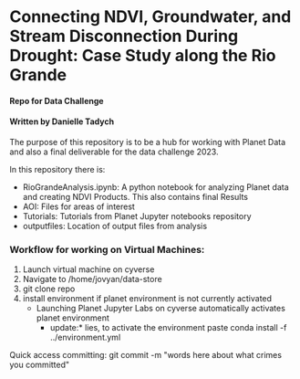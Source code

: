 # Connecting NDVI, Groundwater, and Stream Disconnection During Drought: Case Study along the Rio Grande
#### Repo for Data Challenge
#### Written by Danielle Tadych

The purpose of this repository is to be a hub for working with Planet Data and also a final deliverable for the data challenge 2023.

In this repository there is:
 - RioGrandeAnalysis.ipynb: A python notebook for analyzing Planet data and creating NDVI Products.  This also contains final Results
 - AOI: Files for areas of interest
 - Tutorials: Tutorials from Planet Jupyter notebooks repository
 - outputfiles: Location of output files from analysis

### Workflow for working on Virtual Machines:
1. Launch virtual machine on cyverse
2. Navigate to /home/jovyan/data-store
3. git clone repo
4. install environment if planet environment is not currently activated
    - Launching Planet Jupyter Labs on cyverse automatically activates planet environment
      * update:* lies, to activate the environment paste
      conda install -f ../environment.yml
      
      
Quick access committing:
    git commit -m "words here about what crimes you committed"
